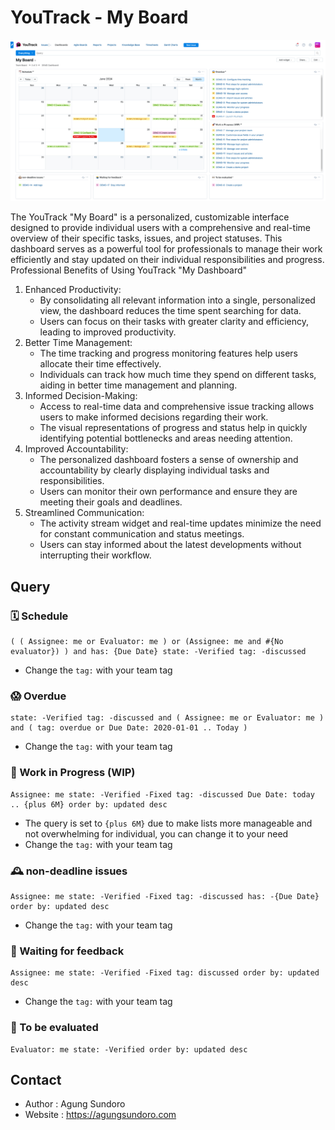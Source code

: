# YouTrack - My Board

![](My%20Board.jpg)

The YouTrack "My Board" is a personalized, customizable interface designed to provide individual users with a comprehensive and real-time overview of their specific tasks, issues, and project statuses. This dashboard serves as a powerful tool for professionals to manage their work efficiently and stay updated on their individual responsibilities and progress.
Professional Benefits of Using YouTrack "My Dashboard"
1. Enhanced Productivity:
   - By consolidating all relevant information into a single, personalized view, the dashboard reduces the time spent searching for data.
   - Users can focus on their tasks with greater clarity and efficiency, leading to improved productivity.
2. Better Time Management:
   - The time tracking and progress monitoring features help users allocate their time effectively.
   - Individuals can track how much time they spend on different tasks, aiding in better time management and planning.
3. Informed Decision-Making:
   - Access to real-time data and comprehensive issue tracking allows users to make informed decisions regarding their work.
   - The visual representations of progress and status help in quickly identifying potential bottlenecks and areas needing attention.
4. Improved Accountability:
   - The personalized dashboard fosters a sense of ownership and accountability by clearly displaying individual tasks and responsibilities.
   - Users can monitor their own performance and ensure they are meeting their goals and deadlines.
5. Streamlined Communication:
   - The activity stream widget and real-time updates minimize the need for constant communication and status meetings.
   - Users can stay informed about the latest developments without interrupting their workflow.

## Query

### 🗓️ Schedule
```text
( ( Assignee: me or Evaluator: me ) or (Assignee: me and #{No evaluator}) ) and has: {Due Date} state: -Verified tag: -discussed
```
- Change the `tag:` with your team tag

### 😱 Overdue
```text
state: -Verified tag: -discussed and ( Assignee: me or Evaluator: me ) and ( tag: overdue or Due Date: 2020-01-01 .. Today )
```
- Change the `tag:` with your team tag

### 🚀 Work in Progress (WIP)
```text
Assignee: me state: -Verified -Fixed tag: -discussed Due Date: today .. {plus 6M} order by: updated desc
```
- The query is set to `{plus 6M}` due to make lists more manageable and not overwhelming for individual, you can change it to your need  
- Change the `tag:` with your team tag

### 🕰️ non-deadline issues
```text
Assignee: me state: -Verified -Fixed tag: -discussed has: -{Due Date} order by: updated desc 
```
- Change the `tag:` with your team tag

### 🤷‍️ Waiting for feedback
```text
Assignee: me state: -Verified -Fixed tag: discussed order by: updated desc  
```
- Change the `tag:` with your team tag

### 👀 To be evaluated
```text
Evaluator: me state: -Verified order by: updated desc  
```

## Contact
- Author : Agung Sundoro
- Website : https://agungsundoro.com